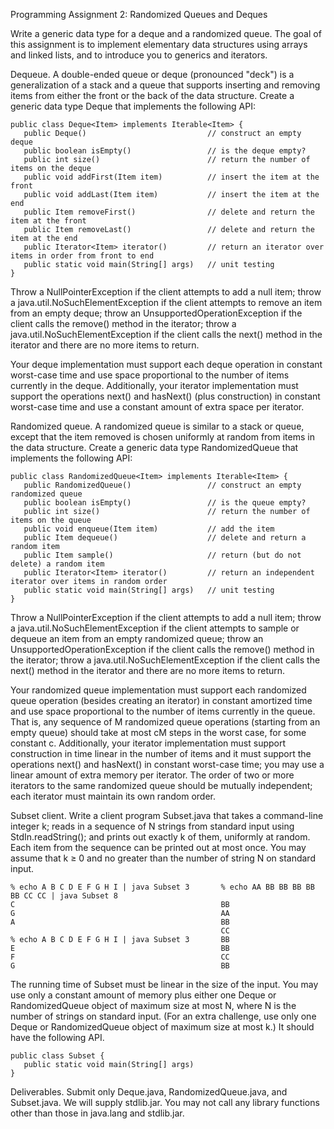 Programming Assignment 2: Randomized Queues and Deques

Write a generic data type for a deque and a randomized queue. The goal of this assignment is to implement elementary data structures using arrays and linked lists, and to introduce you to generics and iterators.

Dequeue. A double-ended queue or deque (pronounced "deck") is a generalization of a stack and a queue that supports inserting and removing items from either the front or the back of the data structure. Create a generic data type Deque that implements the following API:

    public class Deque<Item> implements Iterable<Item> {
       public Deque()                           // construct an empty deque
       public boolean isEmpty()                 // is the deque empty?
       public int size()                        // return the number of items on the deque
       public void addFirst(Item item)          // insert the item at the front
       public void addLast(Item item)           // insert the item at the end
       public Item removeFirst()                // delete and return the item at the front
       public Item removeLast()                 // delete and return the item at the end
       public Iterator<Item> iterator()         // return an iterator over items in order from front to end
       public static void main(String[] args)   // unit testing
    }

Throw a NullPointerException if the client attempts to add a null item; throw a java.util.NoSuchElementException if the client attempts to remove an item from an empty deque; throw an UnsupportedOperationException if the client calls the remove() method in the iterator; throw a java.util.NoSuchElementException if the client calls the next() method in the iterator and there are no more items to return.

Your deque implementation must support each deque operation in constant worst-case time and use space proportional to the number of items currently in the deque. Additionally, your iterator implementation must support the operations next() and hasNext() (plus construction) in constant worst-case time and use a constant amount of extra space per iterator.

Randomized queue. A randomized queue is similar to a stack or queue, except that the item removed is chosen uniformly at random from items in the data structure. Create a generic data type RandomizedQueue that implements the following API:

    public class RandomizedQueue<Item> implements Iterable<Item> {
       public RandomizedQueue()                 // construct an empty randomized queue
       public boolean isEmpty()                 // is the queue empty?
       public int size()                        // return the number of items on the queue
       public void enqueue(Item item)           // add the item
       public Item dequeue()                    // delete and return a random item
       public Item sample()                     // return (but do not delete) a random item
       public Iterator<Item> iterator()         // return an independent iterator over items in random order
       public static void main(String[] args)   // unit testing
    }

Throw a NullPointerException if the client attempts to add a null item; throw a java.util.NoSuchElementException if the client attempts to sample or dequeue an item from an empty randomized queue; throw an UnsupportedOperationException if the client calls the remove() method in the iterator; throw a java.util.NoSuchElementException if the client calls the next() method in the iterator and there are no more items to return.

Your randomized queue implementation must support each randomized queue operation (besides creating an iterator) in constant amortized time and use space proportional to the number of items currently in the queue. That is, any sequence of M randomized queue operations (starting from an empty queue) should take at most cM steps in the worst case, for some constant c. Additionally, your iterator implementation must support construction in time linear in the number of items and it must support the operations next() and hasNext() in constant worst-case time; you may use a linear amount of extra memory per iterator. The order of two or more iterators to the same randomized queue should be mutually independent; each iterator must maintain its own random order.

Subset client. Write a client program Subset.java that takes a command-line integer k; reads in a sequence of N strings from standard input using StdIn.readString(); and prints out exactly k of them, uniformly at random. Each item from the sequence can be printed out at most once. You may assume that k ≥ 0 and no greater than the number of string N on standard input.

    % echo A B C D E F G H I | java Subset 3       % echo AA BB BB BB BB BB CC CC | java Subset 8
    C                                              BB
    G                                              AA
    A                                              BB
                                                   CC
    % echo A B C D E F G H I | java Subset 3       BB
    E                                              BB
    F                                              CC
    G                                              BB

The running time of Subset must be linear in the size of the input. You may use only a constant amount of memory plus either one Deque or RandomizedQueue object of maximum size at most N, where N is the number of strings on standard input. (For an extra challenge, use only one Deque or RandomizedQueue object of maximum size at most k.) It should have the following API.

    public class Subset {
       public static void main(String[] args)
    }

Deliverables. Submit only Deque.java, RandomizedQueue.java, and Subset.java. We will supply stdlib.jar. You may not call any library functions other than those in java.lang and stdlib.jar. 